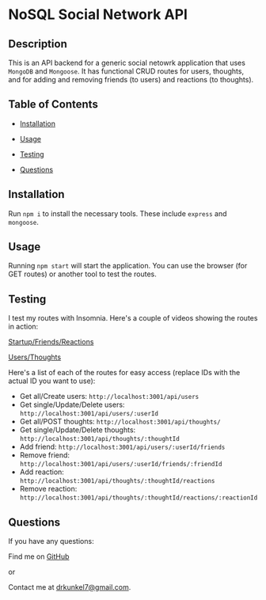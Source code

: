 # NoSQL Social Network API
  
  ## Description
  This is an API backend for a generic social netowrk application that uses `MongoDB` and `Mongoose`. It has functional CRUD routes for users, thoughts, and for adding and removing friends (to users) and reactions (to thoughts).

  

  ## Table of Contents
  - [Installation](#installation)
  - [Usage](#usage)
  
  - [Testing](#testing)
  - [Questions](#questions)

  ## Installation
  Run `npm i` to install the necessary tools. These include `express` and `mongoose`.
  

  ## Usage
  Running `npm start` will start the application. You can use the browser (for GET routes) or another tool to test the routes.
  

  

  ## Testing
  I test my routes with Insomnia. Here's a couple of videos showing the routes in action:

  <a href = "https://watch.screencastify.com/v/cvNmYe8pPvgOlPfzYarx" target = "_blank">Startup/Friends/Reactions</a>

  <a href = "https://watch.screencastify.com/v/i94RUVFhxdtCH0CFAIee" target = "_blank">Users/Thoughts</a>

  Here's a list of each of the routes for easy access (replace IDs with the actual ID you want to use):
  - Get all/Create users: `http://localhost:3001/api/users`
  - Get single/Update/Delete users: `http://localhost:3001/api/users/:userId`
  - Get all/POST thoughts: `http://localhost:3001/api/thoughts/`
  - Get single/Update/Delete thoughts: `http://localhost:3001/api/thoughts/:thoughtId`
  - Add friend: `http://localhost:3001/api/users/:userId/friends`
  - Remove friend: `http://localhost:3001/api/users/:userId/friends/:friendId`
  - Add reaction: `http://localhost:3001/api/thoughts/:thoughtId/reactions`
  - Remove reaction: `http://localhost:3001/api/thoughts/:thoughtId/reactions/:reactionId`

  ## Questions
  If you have any questions:

  Find me on <a href = "http://www.github.com/Dkunk7" target = "_blank">GitHub</a>

  or

  Contact me at drkunkel7@gmail.com.
